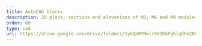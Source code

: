 ```yaml
---
title: AutoCAD blocks
description: 2D plans, sections and elevations of M3, M6 and M9 modules
order: 60
type: cad
url: https://drive.google.com/drive/folders/1y6Qm0YMwlr9Y2KbPghlqOPe2NAtFNl4v?usp=sharing
---
```

